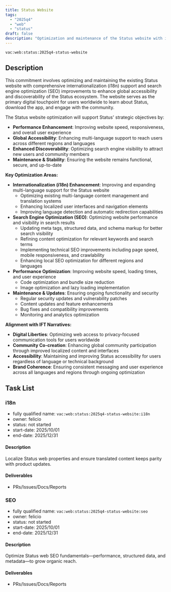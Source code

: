 ```yaml
---
title: Status Website
tags:
  - "2025q4"
  - "web"
  - "status"
draft: false
description: "Optimization and maintenance of the Status website with internationalization support and SEO improvements to enhance global accessibility and discoverability of the Status ecosystem."
---
```


`vac:web:status:2025q4-status-website`

## Description

This commitment involves optimizing and maintaining the existing Status website with comprehensive internationalization (i18n) support and search engine optimization (SEO) improvements to enhance global accessibility and discoverability of the Status ecosystem. The website serves as the primary digital touchpoint for users worldwide to learn about Status, download the app, and engage with the community.

The Status website optimization will support Status' strategic objectives by:
- **Performance Enhancement**: Improving website speed, responsiveness, and overall user experience
- **Global Accessibility**: Enhancing multi-language support to reach users across different regions and languages
- **Enhanced Discoverability**: Optimizing search engine visibility to attract new users and community members
- **Maintenance & Stability**: Ensuring the website remains functional, secure, and up-to-date

**Key Optimization Areas:**
- **Internationalization (i18n) Enhancement**: Improving and expanding multi-language support for the Status website
  - Optimizing existing multi-language content management and translation systems
  - Enhancing localized user interfaces and navigation elements
  - Improving language detection and automatic redirection capabilities
- **Search Engine Optimization (SEO)**: Optimizing website performance and visibility in search results
  - Updating meta tags, structured data, and schema markup for better search visibility
  - Refining content optimization for relevant keywords and search terms
  - Implementing technical SEO improvements including page speed, mobile responsiveness, and crawlability
  - Enhancing local SEO optimization for different regions and languages
- **Performance Optimization**: Improving website speed, loading times, and user experience
  - Code optimization and bundle size reduction
  - Image optimization and lazy loading implementation
- **Maintenance & Updates**: Ensuring ongoing functionality and security
  - Regular security updates and vulnerability patches
  - Content updates and feature enhancements
  - Bug fixes and compatibility improvements
  - Monitoring and analytics optimization

**Alignment with IFT Narratives:**
- **Digital Liberties**: Optimizing web access to privacy-focused communication tools for users worldwide
- **Community Co-creation**: Enhancing global community participation through improved localized content and interfaces
- **Accessibility**: Maintaining and improving Status accessibility for users regardless of language or technical background
- **Brand Coherence**: Ensuring consistent messaging and user experience across all languages and regions through ongoing optimization


## Task List

### i18n  

* fully qualified name: `vac:web:status:2025q4-status-website:i18n`
* owner: felicio
* status: not started
* start-date: 2025/10/01
* end-date: 2025/12/31

#### Description
Localize Status web properties and ensure translated content keeps parity with product updates.

#### Deliverables
- PRs/Issues/Docs/Reports


### SEO  

* fully qualified name: `vac:web:status:2025q4-status-website:seo`
* owner: felicio
* status: not started
* start-date: 2025/10/01
* end-date: 2025/12/31

#### Description
Optimize Status web SEO fundamentals—performance, structured data, and metadata—to grow organic reach.

#### Deliverables
- PRs/Issues/Docs/Reports

